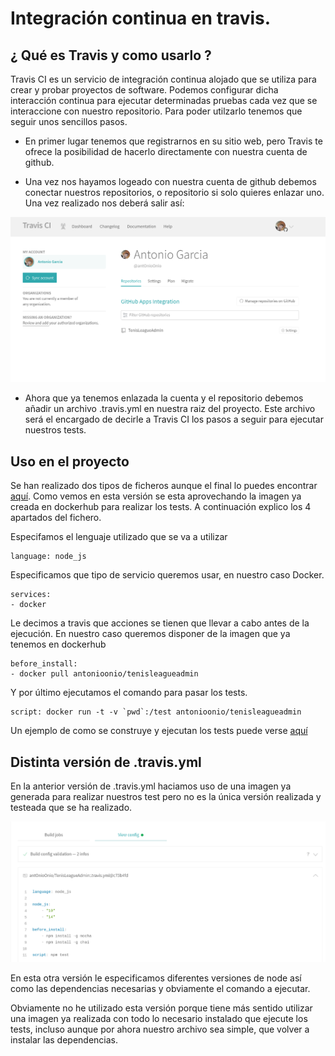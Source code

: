 # Integración continua en travis.

## ¿ Qué es Travis y como usarlo ?
Travis CI es un servicio de integración continua alojado que se utiliza para crear y probar proyectos de software. Podemos configurar dicha interacción continua para ejecutar determinadas pruebas cada vez que se interaccione con nuestro repositorio. Para poder utilzarlo tenemos que seguir unos sencillos pasos.

+ En primer lugar tenemos que registrarnos en su sitio web, pero Travis te ofrece la posibilidad de hacerlo directamente con nuestra cuenta de github.

+ Una vez nos hayamos logeado con nuestra cuenta de github debemos conectar nuestros repositorios, o repositorio si solo quieres enlazar uno. Una vez realizado nos deberá salir así:

![](./images/travisSingIn.png)

* Ahora que ya tenemos enlazada la cuenta y el repositorio debemos añadir un archivo .travis.yml en nuestra raiz del proyecto. Este archivo será el encargado de decirle a Travis CI los pasos a seguir para ejecutar nuestros tests.

## Uso en el proyecto

Se han realizado dos tipos de ficheros aunque el final lo puedes encontrar [aquí](../.travis.yml). Como vemos en esta versión se esta aprovechando la imagen ya creada en dockerhub para realizar los tests. A continuación explico los 4 apartados del fichero. 

Especifamos el lenguaje utilizado que se va a utilizar

    language: node_js

Especificamos que tipo de servicio queremos usar, en nuestro caso Docker.


    services: 
    - docker

Le decimos a travis que acciones se tienen que llevar a cabo antes de la ejecución. En nuestro caso queremos disponer de la imagen que ya tenemos en dockerhub

    before_install:
    - docker pull antonioonio/tenisleagueadmin

Y por último ejecutamos el comando para pasar los tests.

    script: docker run -t -v `pwd`:/test antonioonio/tenisleagueadmin

Un ejemplo de como se construye y ejecutan los tests puede verse [aquí](https://travis-ci.com/github/antOnioOnio/TenisLeagueAdmin/jobs/428995821/config)

## Distinta versión de .travis.yml

En la anterior versión de .travis.yml haciamos uso de una imagen ya generada para realizar nuestros test pero no es la única versión realizada y testeada que se ha realizado. 

![](./images/configTravis.png)

En esta otra versión le especificamos diferentes versiones de node así como las dependencias necesarias y obviamente el comando a ejecutar. 

Obviamente no he utilizado esta versión porque tiene más sentido utilizar una imagen ya realizada con todo lo necesario instalado que ejecute los tests, incluso aunque por ahora nuestro archivo sea simple, que volver a instalar las dependencias. 